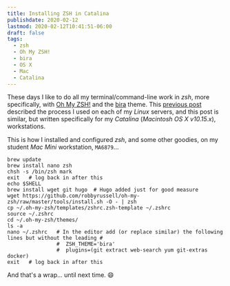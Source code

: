 ```yaml
---
title: Installing ZSH in Catalina
publishdate: 2020-02-12
lastmod: 2020-02-12T10:41:51-06:00
draft: false
tags:
  - zsh
  - Oh My ZSH!
  - bira
  - OS X
  - Mac
  - Catalina
---
```


These days I like to do all my terminal/command-line work in _zsh_, more specifically, with [Oh My ZSH!](https://ohmyz.sh/) and the [bira](https://github.com/robbyrussell/oh-my-zsh/blob/master/themes/bira.zsh-theme) theme.  This [previous post](https://static.grinnell.edu/blogs/McFateM/posts/044-installing-zsh-in-centos/) described the process I used on each of my _Linux_ servers, and this post is similar, but written specifically for my _Catalina_ (_Macintosh OS X v10.15.x_), workstations.  

This is how I installed and configured _zsh_, and some other goodies, on my student _Mac Mini_ workstation, `MA6879`...

```
brew update
brew install nano zsh
chsh -s /bin/zsh mark
exit   # log back in after this
echo $SHELL
brew install wget git hugo  # Hugo added just for good measure
wget https://github.com/robbyrussell/oh-my-zsh/raw/master/tools/install.sh -O - | zsh
cp ~/.oh-my-zsh/templates/zshrc.zsh-template ~/.zshrc
source ~/.zshrc
cd ~/.oh-my-zsh/themes/
ls -a
nano ~/.zshrc   # In the editor add (or replace similar) the following lines but without the leading #
                #  ZSH_THEME='bira'
                #  plugins=(git extract web-search yum git-extras docker)
exit   # log back in after this
```

And that's a wrap... until next time.  :smile:
